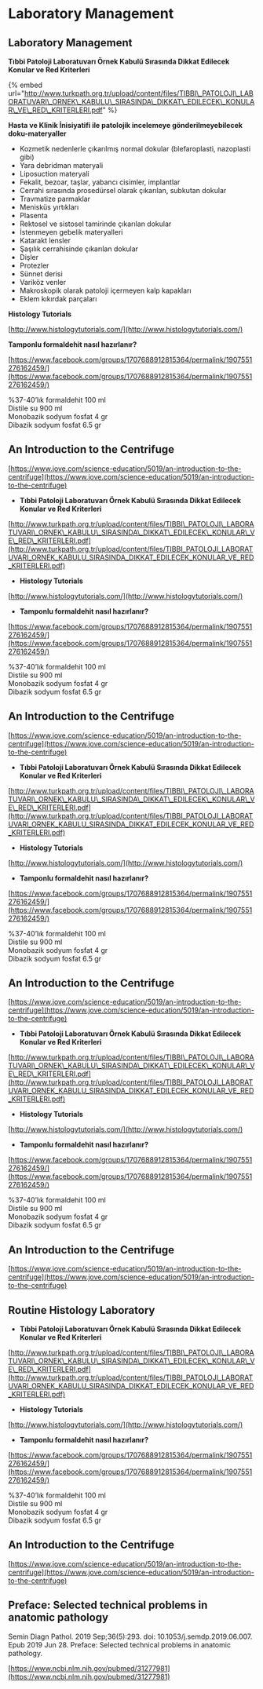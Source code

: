 # Laboratory Management

## Laboratory Management

**Tıbbi Patoloji Laboratuvarı Örnek Kabulü Sırasında Dikkat Edilecek Konular ve Red Kriterleri**

{% embed url="http://www.turkpath.org.tr/upload/content/files/TIBBI\_PATOLOJI\_LABORATUVARI\_ORNEK\_KABULU\_SIRASINDA\_DIKKAT\_EDILECEK\_KONULAR\_VE\_RED\_KRITERLERI.pdf" %}



**Hasta ve Klinik İnisiyatifi ile patolojik incelemeye gönderilmeyebilecek doku-materyaller**

* Kozmetik nedenlerle çıkarılmış normal dokular \(blefaroplasti, nazoplasti gibi\)
* Yara debridman materyali
* Liposuction materyali
* Fekalit, bezoar, taşlar, yabancı cisimler, implantlar
* Cerrahi sırasında prosedürsel olarak çıkarılan, subkutan dokular
* Travmatize parmaklar
* Menisküs yırtıkları
* Plasenta
* Rektosel ve sistosel tamirinde çıkarılan dokular
* İstenmeyen gebelik materyalleri
* Katarakt lensler
* Şaşılık cerrahisinde çıkarılan dokular
* Dişler
* Protezler
* Sünnet derisi
* Variköz venler
* Makroskopik olarak patoloji içermeyen kalp kapakları
* Eklem kıkırdak parçaları



**Histology Tutorials**

[http://www.histologytutorials.com/](http://www.histologytutorials.com/)

**Tamponlu formaldehit nasıl hazırlanır?**

[https://www.facebook.com/groups/1707688912815364/permalink/1907551276162459/](https://www.facebook.com/groups/1707688912815364/permalink/1907551276162459/)

%37-40’lık formaldehit 100 ml  
Distile su 900 ml  
Monobazik sodyum fosfat 4 gr  
Dibazik sodyum fosfat 6.5 gr

## An Introduction to the Centrifuge

[https://www.jove.com/science-education/5019/an-introduction-to-the-centrifuge](https://www.jove.com/science-education/5019/an-introduction-to-the-centrifuge)

* **Tıbbi Patoloji Laboratuvarı Örnek Kabulü Sırasında Dikkat Edilecek Konular ve Red Kriterleri**

[http://www.turkpath.org.tr/upload/content/files/TIBBI\_PATOLOJI\_LABORATUVARI\_ORNEK\_KABULU\_SIRASINDA\_DIKKAT\_EDILECEK\_KONULAR\_VE\_RED\_KRITERLERI.pdf](http://www.turkpath.org.tr/upload/content/files/TIBBI_PATOLOJI_LABORATUVARI_ORNEK_KABULU_SIRASINDA_DIKKAT_EDILECEK_KONULAR_VE_RED_KRITERLERI.pdf)

* **Histology Tutorials**

[http://www.histologytutorials.com/](http://www.histologytutorials.com/)

* **Tamponlu formaldehit nasıl hazırlanır?**

[https://www.facebook.com/groups/1707688912815364/permalink/1907551276162459/](https://www.facebook.com/groups/1707688912815364/permalink/1907551276162459/)

%37-40’lık formaldehit 100 ml  
Distile su 900 ml  
Monobazik sodyum fosfat 4 gr  
Dibazik sodyum fosfat 6.5 gr

## An Introduction to the Centrifuge

[https://www.jove.com/science-education/5019/an-introduction-to-the-centrifuge](https://www.jove.com/science-education/5019/an-introduction-to-the-centrifuge)

* **Tıbbi Patoloji Laboratuvarı Örnek Kabulü Sırasında Dikkat Edilecek Konular ve Red Kriterleri**

[http://www.turkpath.org.tr/upload/content/files/TIBBI\_PATOLOJI\_LABORATUVARI\_ORNEK\_KABULU\_SIRASINDA\_DIKKAT\_EDILECEK\_KONULAR\_VE\_RED\_KRITERLERI.pdf](http://www.turkpath.org.tr/upload/content/files/TIBBI_PATOLOJI_LABORATUVARI_ORNEK_KABULU_SIRASINDA_DIKKAT_EDILECEK_KONULAR_VE_RED_KRITERLERI.pdf)

* **Histology Tutorials**

[http://www.histologytutorials.com/](http://www.histologytutorials.com/)

* **Tamponlu formaldehit nasıl hazırlanır?**

[https://www.facebook.com/groups/1707688912815364/permalink/1907551276162459/](https://www.facebook.com/groups/1707688912815364/permalink/1907551276162459/)

%37-40’lık formaldehit 100 ml  
Distile su 900 ml  
Monobazik sodyum fosfat 4 gr  
Dibazik sodyum fosfat 6.5 gr

## An Introduction to the Centrifuge

[https://www.jove.com/science-education/5019/an-introduction-to-the-centrifuge](https://www.jove.com/science-education/5019/an-introduction-to-the-centrifuge)

* **Tıbbi Patoloji Laboratuvarı Örnek Kabulü Sırasında Dikkat Edilecek Konular ve Red Kriterleri**

[http://www.turkpath.org.tr/upload/content/files/TIBBI\_PATOLOJI\_LABORATUVARI\_ORNEK\_KABULU\_SIRASINDA\_DIKKAT\_EDILECEK\_KONULAR\_VE\_RED\_KRITERLERI.pdf](http://www.turkpath.org.tr/upload/content/files/TIBBI_PATOLOJI_LABORATUVARI_ORNEK_KABULU_SIRASINDA_DIKKAT_EDILECEK_KONULAR_VE_RED_KRITERLERI.pdf)

* **Histology Tutorials**

[http://www.histologytutorials.com/](http://www.histologytutorials.com/)

* **Tamponlu formaldehit nasıl hazırlanır?**

[https://www.facebook.com/groups/1707688912815364/permalink/1907551276162459/](https://www.facebook.com/groups/1707688912815364/permalink/1907551276162459/)

%37-40’lık formaldehit 100 ml  
Distile su 900 ml  
Monobazik sodyum fosfat 4 gr  
Dibazik sodyum fosfat 6.5 gr

## An Introduction to the Centrifuge

[https://www.jove.com/science-education/5019/an-introduction-to-the-centrifuge](https://www.jove.com/science-education/5019/an-introduction-to-the-centrifuge)

## Routine Histology Laboratory

* **Tıbbi Patoloji Laboratuvarı Örnek Kabulü Sırasında Dikkat Edilecek Konular ve Red Kriterleri**

[http://www.turkpath.org.tr/upload/content/files/TIBBI\_PATOLOJI\_LABORATUVARI\_ORNEK\_KABULU\_SIRASINDA\_DIKKAT\_EDILECEK\_KONULAR\_VE\_RED\_KRITERLERI.pdf](http://www.turkpath.org.tr/upload/content/files/TIBBI_PATOLOJI_LABORATUVARI_ORNEK_KABULU_SIRASINDA_DIKKAT_EDILECEK_KONULAR_VE_RED_KRITERLERI.pdf)

* **Histology Tutorials**

[http://www.histologytutorials.com/](http://www.histologytutorials.com/)

* **Tamponlu formaldehit nasıl hazırlanır?**

[https://www.facebook.com/groups/1707688912815364/permalink/1907551276162459/](https://www.facebook.com/groups/1707688912815364/permalink/1907551276162459/)

%37-40’lık formaldehit 100 ml  
Distile su 900 ml  
Monobazik sodyum fosfat 4 gr  
Dibazik sodyum fosfat 6.5 gr

## An Introduction to the Centrifuge

[https://www.jove.com/science-education/5019/an-introduction-to-the-centrifuge](https://www.jove.com/science-education/5019/an-introduction-to-the-centrifuge)

## Preface: Selected technical problems in anatomic pathology

Semin Diagn Pathol. 2019 Sep;36\(5\):293. doi: 10.1053/j.semdp.2019.06.007. Epub 2019 Jun 28. Preface: Selected technical problems in anatomic pathology.

[https://www.ncbi.nlm.nih.gov/pubmed/31277981](https://www.ncbi.nlm.nih.gov/pubmed/31277981)

